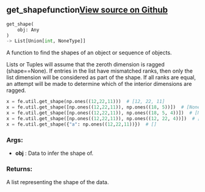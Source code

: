 ## get_shape<span class="tag">function</span><a class="sourcelink" href=https://github.com/fastestimator/fastestimator/blob/r1.1/fastestimator/util/util.py/#L406-L443>View source on Github</a>
```python
get_shape(
	obj: Any
)
-> List[Union[int, NoneType]]
```
A function to find the shapes of an object or sequence of objects.

Lists or Tuples will assume that the zeroth dimension is ragged (shape==None). If entries in the list have
mismatched ranks, then only the list dimension will be considered as part of the shape. If all ranks are equal, an
attempt will be made to determine which of the interior dimensions are ragged.

```python
x = fe.util.get_shape(np.ones((12,22,11)))  # [12, 22, 11]
x = fe.util.get_shape([np.ones((12,22,11)), np.ones((18, 5))])  # [None]
x = fe.util.get_shape([np.ones((12,22,11)), np.ones((18, 5, 4))])  # [None, None, None, None]
x = fe.util.get_shape([np.ones((12,22,11)), np.ones((12, 22, 4))])  # [None, 12, 22, None]
x = fe.util.get_shape({"a": np.ones((12,22,11))})  # []
```


<h3>Args:</h3>

* **obj** :  Data to infer the shape of.

<h3>Returns:</h3>
    A list representing the shape of the data.

